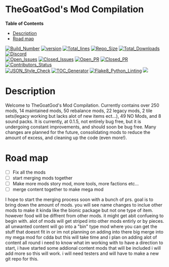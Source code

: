 # **TheGoatGod's Mod Compilation**

<!-- START doctoc generated TOC please keep comment here to allow auto update -->
<!-- DON'T EDIT THIS SECTION, INSTEAD RE-RUN doctoc TO UPDATE -->
**Table of Contents**

- [Description](#Description)
- [Road map](#road-map)
<!-- END doctoc generated TOC please keep comment here to allow auto update -->

<!-- https://shields.io/category/build // for updating badges -->
[![Build_Number](https://img.shields.io/badge/CDDA_Build%3A-%2311458-blue)](https://github.com/CleverRaven/Cataclysm-DDA)
[![version](https://img.shields.io/badge/GMC_version-0.1.6-blue)](https://github.com/GMC-Modding-Team/Community-Mod-Compilation-redux/releases/tag/v0.1.6)
[![Total_lines](https://img.shields.io/tokei/lines/github/GMC-Modding-Team/Community-Mod-Compilation-redux)](https://github.com/GMC-Modding-Team/Community-Mod-Compilation-redux/graphs/code-frequency)
[![Repo_Size](https://img.shields.io/github/repo-size/GMC-Modding-Team/Community-Mod-Compilation-redux)](https://github.com/GMC-Modding-Team/Community-Mod-Compilation-redux/graphs/code-frequency)
[![Total_Downloads](https://img.shields.io/github/downloads/GMC-Modding-Team/Community-Mod-Compilation-redux/total)](https://github.com/GMC-Modding-Team/Community-Mod-Compilation-redux/releases)
[![Discord](https://img.shields.io/discord/682148537752223765?label=Discord)](https://discord.gg/sk8HHF6sMY)\
[![Open_Issues](https://img.shields.io/github/issues-raw/GMC-Modding-Team/Community-Mod-Compilation-redux)](https://github.com/GMC-Modding-Team/Community-Mod-Compilation-redux/issues)
[![Closed_Issues](https://img.shields.io/github/issues-closed-raw/GMC-Modding-Team/Community-Mod-Compilation-redux)](https://github.com/GMC-Modding-Team/Community-Mod-Compilation-redux/issues?q=is%3Aissue+is%3Aclosed)
[![Open_PR](https://img.shields.io/github/issues-pr-raw/GMC-Modding-Team/Community-Mod-Compilation-redux)](https://github.com/GMC-Modding-Team/Community-Mod-Compilation-redux/pulls)
[![Closed_PR](https://img.shields.io/github/issues-pr-closed-raw/GMC-Modding-Team/Community-Mod-Compilation-redux)](https://github.com/GMC-Modding-Team/Community-Mod-Compilation-redux/pulls?q=is%3Apr+is%3Aclosed)
[![Contributors_Status](https://img.shields.io/github/contributors-anon/GMC-Modding-Team/Community-Mod-Compilation-redux)](https://github.com/GMC-Modding-Team/Community-Mod-Compilation-redux/graphs/contributors)\
[![JSON_Style_Check](https://github.com/GMC-Modding-Team/Community-Mod-Compilation-redux/workflows/JSON%20style%20check/badge.svg)](https://github.com/GMC-Modding-Team/Community-Mod-Compilation-redux/actions?query=workflow%3A%22JSON+style+check%22)
[![TOC_Generator](https://github.com/GMC-Modding-Team/Community-Mod-Compilation-redux/workflows/TOC%20Generator/badge.svg)](https://github.com/GMC-Modding-Team/Community-Mod-Compilation-redux/actions?query=workflow%3A%22TOC+Generator%22)
[![Flake8_Python_Linting](https://github.com/GMC-Modding-Team/Community-Mod-Compilation-redux/workflows/Flake8%20Python%20linting/badge.svg)](https://github.com/GMC-Modding-Team/Community-Mod-Compilation-redux/actions?query=workflow%3A%22Flake8+Python+linting%22)
<a href="https://gitlocalize.com/repo/5745/whole_project?utm_source=badge"> <img src="https://gitlocalize.com/repo/5745/whole_project/badge.svg" /> </a>


# Description
Welcome to TheGoatGod's Mod Compilation. Currently contains over 250 mods, 14 maintained mods, 50 rebalance mods, 22 legacy mods, 2 tile sets(legacy working but lacks alot of new items ect...), 49 NO Mods, and 8 sound packs. It is currently, at 0.1.5, not entirely bug free, but it is undergoing constant improvements, and should soon be bug free. Many changes are planned for the future, consolidating mods to reduce the amount of excess, and cleaning up the code (even more!).

# Road map

- [ ] Fix all the mods
- [ ] start merging mods together
- [ ] Make more mods story mod, more tools, more factions etc...
- [ ] merge content together to make mega mod

I hope to start the merging process soon with a bunch of prs. goal is to bring down the amount of mods. you will see name changes to inclue other mods to make it kinda like the bionic package but not one type of item. however food will be diffrent from other mods. it might get abit confueing to begin with. alot of mods will get striped into other mods entirly or by pieces. all unwanted content will go into a "bin" type mod where you can get the stuff that doesnt fit in or im not planning on adding into there big merge into my mega mod for cdda but this will take time and i plan on adding alot of content all round i need to know what im working with to have a direction to start, i have started some addional content mods that will be included i will add more so this will work. i will need testers and will have to make a new git repo for this.
